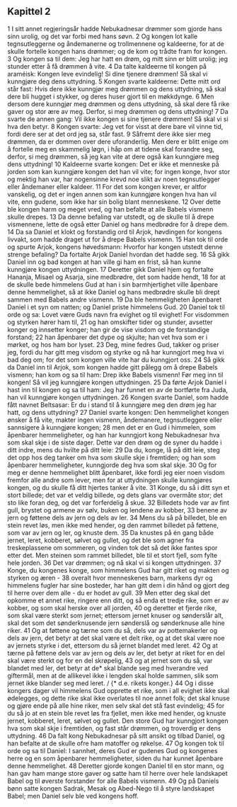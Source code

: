 ## Kapittel 2

1 I sitt annet regjeringsår hadde Nebukadnesar drømmer som gjorde hans sinn urolig, og det var forbi med hans søvn.
2 Og kongen lot kalle tegnsutleggerne og åndemanerne og trollmennene og kaldeerne, for at de skulle fortelle kongen hans drømmer; og de kom og trådte fram for kongen.
3 Og kongen sa til dem: Jeg har hatt en drøm, og mitt sinn er blitt urolig; jeg stunder etter å få drømmen å vite.
4 Da talte kaldeerne til kongen på araméisk: Kongen leve evindelig! Si dine tjenere drømmen! Så skal vi kunngjøre deg dens uttydning.
5 Kongen svarte kaldeerne: Dette mitt ord står fast: Hvis dere ikke kunngjør meg drømmen og dens uttydning, så skal dere bli hugget i stykker, og deres huser gjort til en møkkdynge.
6 Men dersom dere kunngjør meg drømmen og dens uttydning, så skal dere få rike gaver og stor ære av meg. Derfor, si meg drømmen og dens uttydning!
7 Da svarte de annen gang: Vil ikke kongen si sine tjenere drømmen! Så skal vi si hva den betyr.
8 Kongen svarte: Jeg vet for visst at dere bare vil vinne tid, fordi dere ser at det ord jeg sa, står fast.
9 Såfremt dere ikke sier meg drømmen, da er dommen over dere uforanderlig. Men dere er blitt enige om å fortelle meg en skammelig løgn, i håp om at tidene skal forandre seg, derfor, si meg drømmen, så jeg kan vite at dere også kan kunngjøre meg dens uttydning!
10 Kaldeerne svarte kongen: Det er ikke et menneske på jorden som kan kunngjøre kongen det han vil vite; for ingen konge, hvor stor og mektig han var, har nogensinne krevd noe slikt av noen tegnsutlegger eller åndemaner eller kaldeer.
11 For det som kongen krever, er altfor vanskelig, og det er ingen annen som kan kunngjøre kongen hva han vil vite, enn gudene, som ikke har sin bolig blant menneskene.
12 Over dette ble kongen harm og meget vred, og han befalte at alle Babels vismenn skulle drepes.
13 Da denne befaling var utstedt, og de skulle til å drepe vismennene, lette de også etter Daniel og hans medbrødre for å drepe dem.
14 Da sa Daniel et klokt og forstandig ord til Arjok, høvdingen for kongens livvakt, som hadde draget ut for å drepe Babels vismenn.
15 Han tok til orde og spurte Arjok, kongens høvedsmann: Hvorfor har kongen utstedt denne strenge befaling? Da fortalte Arjok Daniel hvordan det hadde seg.
16 Så gikk Daniel inn og bad kongen at han ville gi ham en frist, så han kunne kunngjøre kongen uttydningen.
17 Deretter gikk Daniel hjem og fortalte Hananja, Misael og Asarja, sine medbrødre, det som hadde hendt,
18 for at de skulle bede himmelens Gud at han i sin barmhjertighet ville åpenbare denne hemmelighet, så at ikke Daniel og hans medbrødre skulle bli drept sammen med Babels andre vismenn.
19 Da ble hemmeligheten åpenbaret Daniel i et syn om natten; og Daniel priste himmelens Gud.
20 Daniel tok til orde og sa: Lovet være Guds navn fra evighet og til evighet! For visdommen og styrken hører ham til,
21 og han omskifter tider og stunder, avsetter konger og innsetter konger; han gir de vise visdom og de forstandige forstand;
22 han åpenbarer det dype og skjulte; han vet hva som er i mørket, og hos ham bor lyset.
23 Deg, mine fedres Gud, takker og priser jeg, fordi du har gitt meg visdom og styrke og nå har kunngjort meg hva vi bad deg om; for det som kongen ville vite har du kunngjort oss.
24 Så gikk da Daniel inn til Arjok, som kongen hadde gitt pålegg om å drepe Babels vismenn; han kom og sa til ham: Drep ikke Babels vismenn! Før meg inn til kongen! Så vil jeg kunngjøre kongen uttydningen.
25 Da førte Arjok Daniel i hast inn til kongen og sa til ham: Jeg har funnet en av de bortførte fra Juda, han vil kunngjøre kongen uttydningen.
26 Kongen svarte Daniel, som hadde fått navnet Beltsasar: Er du i stand til å kunngjøre meg den drøm jeg har hatt, og dens uttydning?
27 Daniel svarte kongen: Den hemmelighet kongen ønsker å få vite, makter ingen vismenn, åndemanere, tegnsutleggere eller sannsigere å kunngjøre kongen;
28 men det er en Gud i himmelen, som åpenbarer hemmeligheter, og han har kunngjort kong Nebukadnesar hva som skal skje i de siste dager. Dette var den drøm og de syner du hadde i ditt indre, mens du hvilte på ditt leie:
29 Da du, konge, lå på ditt leie, steg det opp hos deg tanker om hva som skulle skje i fremtiden; og han som åpenbarer hemmeligheter, kunngjorde deg hva som skal skje.
30 Og for meg er denne hemmelighet blitt åpenbaret, ikke fordi jeg eier noen visdom fremfor alle andre som lever, men for at uttydningen skulle kunngjøres kongen, og du skulle få ditt hjertes tanker å vite.
31 Konge, du så i ditt syn et stort billede; det var et veldig billede, og dets glans var overmåte stor; det sto like foran deg, og det var forferdelig å skue.
32 Billedets hode var av fint gull, brystet og armene av sølv, buken og lendene av kobber,
33 benene av jern og føttene dels av jern og dels av ler.
34 Mens du så på billedet, ble en stein revet løs, men ikke med hender, og den rammet billedet på føttene, som var av jern og ler, og knuste dem.
35 Da knustes på én gang både jernet, leret, kobberet, sølvet og gullet, og det ble som agner fra treskeplassene om sommeren, og vinden tok det så det ikke fantes spor etter det. Men steinen som rammet billedet, ble til et stort fjell, som fylte hele jorden.
36 Det var drømmen; og nå skal vi si kongen uttydningen.
37 Konge, du kongenes konge, som himmelens Gud har gitt riket og makten og styrken og æren -
38 overalt hvor menneskenes barn, markens dyr og himmelens fugler har sine bosteder, har han gitt dem i din hånd og gjort deg til herre over dem alle - du er hodet av gull.
39 Men etter deg skal det opkomme et annet rike, ringere enn ditt, og så enda et tredje rike, som er av kobber, og som skal herske over all jorden,
40 og deretter et fjerde rike, som skal være sterkt som jernet; ettersom jernet knuser og sønderslår alt, skal det som det sønderknusende jern sønderslå og sønderknuse alle hine riker.
41 Og at føttene og tærne som du så, dels var av pottemakerler og dels av jern, det betyr at det skal være et delt rike, og at det skal være noe av jernets styrke i det, ettersom du så jernet blandet med leret.
42 Og at tærne på føttene dels var av jern og dels av ler, det betyr at riket for en del skal være sterkt og for en del skrøpelig,
43 og at jernet som du så, var blandet med ler, det betyr at de* skal blande seg med hverandre ved giftermål, men at de allikevel ikke i lengden skal holde sammen, slik som jernet ikke blander seg med leret. / {* d.e. rikets konger.}
44 Og i disse kongers dager vil himmelens Gud opprette et rike, som i all evighet ikke skal ødelegges, og dette rike skal ikke overlates til noe annet folk; det skal knuse og gjøre ende på alle hine riker, men selv skal det stå fast evindelig;
45 for du så jo at en stein ble revet løs fra fjellet, men ikke med hender, og knuste jernet, kobberet, leret, sølvet og gullet. Den store Gud har kunngjort kongen hva som skal skje i fremtiden, og fast står drømmen, og troverdig er dens uttydning.
46 Da falt kong Nebukadnesar på sitt ansikt og tilbad Daniel, og han befalte at de skulle ofre ham matoffer og røkelse.
47 Og kongen tok til orde og sa til Daniel: I sannhet, deres Gud er gudenes Gud og kongenes herre og en som åpenbarer hemmeligheter, siden du har kunnet åpenbare denne hemmelighet.
48 Deretter gjorde kongen Daniel til en stor mann, og han gav ham mange store gaver og satte ham til herre over hele landskapet Babel og til øverste forstander for alle Babels vismenn.
49 Og på Daniels bønn satte kongen Sadrak, Mesak og Abed-Nego til å styre landskapet Babel; men Daniel selv ble ved kongens hoff.
